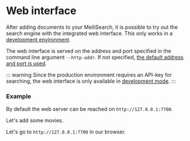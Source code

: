 # Web interface

After adding documents to your MeiliSearch, it is possible to try out the search engine with the integrated web interface. This only works in a [development environment](/reference/features/configuration.md#environment).

The web interface is served on the address and port specified in the command line argument `--http-addr`. If not specified, [the default address and port is used](/reference/features/configuration.md#http-address-port-binding).

::: warning
Since the production environment requires an API-key for searching, the web interface is only available in [development mode](/reference/features/configuration.md#environment).
:::

### Example

By default the web server can be reached on `http://127.0.0.1:7700`.

Let's add some movies.

<CodeSamples id="add_movies_json_1" />

Let's go to `http://127.0.0.1:7700` in our browser.

<MovieGif />

